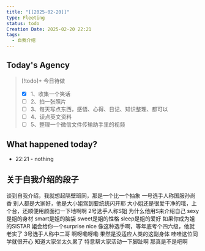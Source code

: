 ```yaml
---
title: "[[2025-02-20]]"
type: Fleeting
status: todo
Creation Date: 2025-02-20 22:21
tags:
  - 自我介绍
---
```

## Today's Agency
> [!todo]+ 今日待做
> - [x] 1、收集一个笑话
> - [ ] 2、拍一张照片
> - [ ] 3、每天写点东西，感悟、心得、日记、知识整理、都可以
> - [ ] 4、读点英文资料
> - [ ] 5、整理一个微信文件传输助手里的视频

## What happened today?
- 22:21 - nothing

## 关于自我介绍的段子
谈到自我介绍，我就想起隔壁班同，那是一个比一个抽象
一号选手人称国服孙尚香
别人都是大家好，他是大小姐驾到要统统闪开耶
大小姐还是很爱干净的哦，上个台，还顺便用颜面扫一下地啊啊
2号选手人称S姐
为什么他用S来介绍自己
sexy是姐的身材
smart是姐的脑袋
sweet是姐的性格
sleep是姐的爱好
如果你成为姐的SISTAR
姐会给你一个surprise nice
像这种选手啊，等年底考个四六级，他就老实了
3号选手人称中二哥
啊呀嘞呀嘞
果然是没适应人类的这副身体
哇哇这位同学就很开心
知道大家坐太久累了
特意帮大家活动一下脚趾啊
那真是不是吧啊
